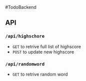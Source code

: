 #TodoBackend

## API

### `/api/highschore`
* `GET` to retrive full list of highscore
* `POST` to update new highscore

### `/api/randomword`
* `GET` to retrive random word